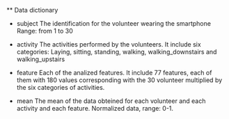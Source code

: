 ** Data dictionary

- subject
The identification for the volunteer wearing the smartphone
Range: from 1 to 30

- activity
The activities performed by the volunteers.
It include six categories: Laying, sitting, standing, walking, walking_downstairs and walking_upstairs

- feature
Each of the analized features.
It include 77 features, each of them with 180 values corresponding with the 30 volunteer 
multiplied by the six categories of activities.

- mean
The mean of the data obteined for each volunteer and each activity and each feature.
Normalized data, range: 0-1.